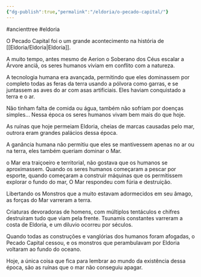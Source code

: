 ```yaml
---
{"dg-publish":true,"permalink":"/eldoria/o-pecado-capital/"}
---
```


#ancienttree #eldoria 



O Pecado Capital foi o um grande acontecimento na história de [[Eldoria/Eldoria\|Eldoria]]. 

A muito tempo, antes mesmo de Aerion o Soberano dos Céus escalar a Árvore anciã, 
os seres humanos viviam em conflito com a natureza. 

A tecnologia humana era avançada, permitindo que eles dominassem por completo todas as feras da terra usando a pólvora como garras, e se juntassem as aves do ar com asas artificiais. Eles haviam conquistado a terra e o ar.

Não tinham falta de comida ou água, também não sofriam por doenças simples... Nessa época os seres humanos vivam bem mais do que hoje.

As ruínas que hoje permeiam Eldoria, cheias de marcas causadas pelo mar, outrora eram grandes palácios dessa época. 

A ganância humana não permitiu que eles se mantivessem apenas no ar ou na terra, eles também queriam dominar o Mar.

o Mar era traiçoeiro e territorial, não gostava que os humanos se aproximassem. Quando os seres humanos começaram a pescar por esporte, quando começaram a construir máquinas que os permitissem explorar o fundo do mar, O Mar respondeu com fúria e destruição.

Libertando os Monstros que a muito estavam adormecidos em seu âmago, as forças do Mar varreram a terra. 

Criaturas devoradoras de homens, com múltiplos tentáculos e chifres destruíram tudo que viam pela frente. Tsunamis constantes varreram a costa de Eldoria, e um diluvio ocorreu por séculos. 

Quando todas as construções e vanglórias dos humanos foram afogadas, o Pecado Capital cessou, e os monstros que perambulavam por Eldoria voltaram ao fundo do oceano. 

Hoje, a única coisa que fica para lembrar ao mundo da existência dessa época, são as ruínas que o mar não conseguiu apagar.




